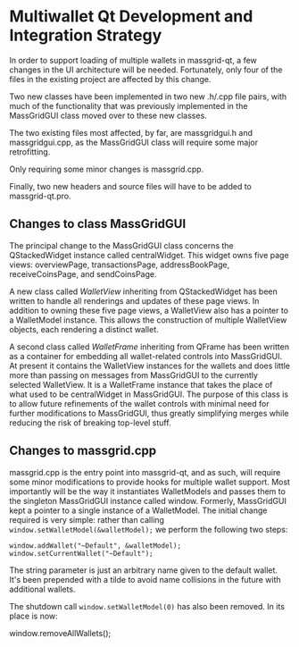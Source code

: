 Multiwallet Qt Development and Integration Strategy
===================================================

In order to support loading of multiple wallets in massgrid-qt, a few changes in the UI architecture will be needed.
Fortunately, only four of the files in the existing project are affected by this change.

Two new classes have been implemented in two new .h/.cpp file pairs, with much of the functionality that was previously
implemented in the MassGridGUI class moved over to these new classes.

The two existing files most affected, by far, are massgridgui.h and massgridgui.cpp, as the MassGridGUI class will require
some major retrofitting.

Only requiring some minor changes is massgrid.cpp.

Finally, two new headers and source files will have to be added to massgrid-qt.pro.

Changes to class MassGridGUI
---------------------------
The principal change to the MassGridGUI class concerns the QStackedWidget instance called centralWidget.
This widget owns five page views: overviewPage, transactionsPage, addressBookPage, receiveCoinsPage, and sendCoinsPage.

A new class called *WalletView* inheriting from QStackedWidget has been written to handle all renderings and updates of
these page views. In addition to owning these five page views, a WalletView also has a pointer to a WalletModel instance.
This allows the construction of multiple WalletView objects, each rendering a distinct wallet.

A second class called *WalletFrame* inheriting from QFrame has been written as a container for embedding all wallet-related
controls into MassGridGUI. At present it contains the WalletView instances for the wallets and does little more than passing on messages
from MassGridGUI to the currently selected WalletView. It is a WalletFrame instance
that takes the place of what used to be centralWidget in MassGridGUI. The purpose of this class is to allow future
refinements of the wallet controls with minimal need for further modifications to MassGridGUI, thus greatly simplifying
merges while reducing the risk of breaking top-level stuff.

Changes to massgrid.cpp
----------------------
massgrid.cpp is the entry point into massgrid-qt, and as such, will require some minor modifications to provide hooks for
multiple wallet support. Most importantly will be the way it instantiates WalletModels and passes them to the
singleton MassGridGUI instance called window. Formerly, MassGridGUI kept a pointer to a single instance of a WalletModel.
The initial change required is very simple: rather than calling `window.setWalletModel(&walletModel);` we perform the
following two steps:

	window.addWallet("~Default", &walletModel);
	window.setCurrentWallet("~Default");

The string parameter is just an arbitrary name given to the default wallet. It's been prepended with a tilde to avoid name collisions in the future with additional wallets.

The shutdown call `window.setWalletModel(0)` has also been removed. In its place is now:

window.removeAllWallets();
